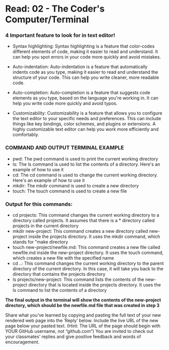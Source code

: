 # Read: 02 - The Coder's Computer/Terminal

### **4 Important** feature to look for in text editor!


* Syntax highlighting: Syntax highlighting is a feature that color-codes different elements of code, making it easier to read and understand. It can help you spot errors in your code more quickly and avoid mistakes.

* Auto-indentation: Auto-indentation is a feature that automatically indents code as you type, making it easier to read and understand the structure of your code. This can help you write cleaner, more readable code.

* Auto-completion: Auto-completion is a feature that suggests code elements as you type, based on the language you're working in. It can help you write code more quickly and avoid typos.

* Customizability: Customizability is a feature that allows you to configure the text editor to your specific needs and preferences. This can include things like key bindings, color schemes, and plugins or extensions. A highly customizable text editor can help you work more efficiently and comfortably.


### COMMAND AND OUTPUT TERMINAL EXAMPLE

* pwd: The pwd command is used to print the current working directory
* ls: The ls command is used to list the contents of a directory. Here's an example of how to use it
* cd:  The cd command is used to change the current working directory. Here's an example of how to use it
* mkdir: The mkdir command is used to create a new directory
* touch: The touch command is used to create a new file

### Output for this commands:
* cd projects: This command changes the current working directory to a directory called projects. It assumes that there is a * directory called projects in the current directory
* mkdir new-project: This command creates a new directory called new-project inside the projects directory. It uses the mkdir command, which stands for "make directory
* touch new-project/newfile.md: This command creates a new file called newfile.md inside the new-project directory. It uses the touch command, which creates a new file with the specified name
* cd ..: This command changes the current working directory to the parent directory of the current directory. In this case, it will take you back to the directory that contains the projects directory
* ls projects/new-project: This command lists the contents of the new-project directory that is located inside the projects directory. It uses the ls command to list the contents of a directory

**The final output in the terminal will show the contents of the new-project directory, which should be the newfile.md file that was created in step 3**





Share what you’ve learned by copying and pasting the full text of your new rendered web page into the ‘Reply’ below.
Include the live URL of the new page below your pasted text. (Hint: The URL of the page should begin with YOUR GitHub username, not “github.com”)
You are invited to check out your classmates’ replies and give positive feedback and words of encouragement.
